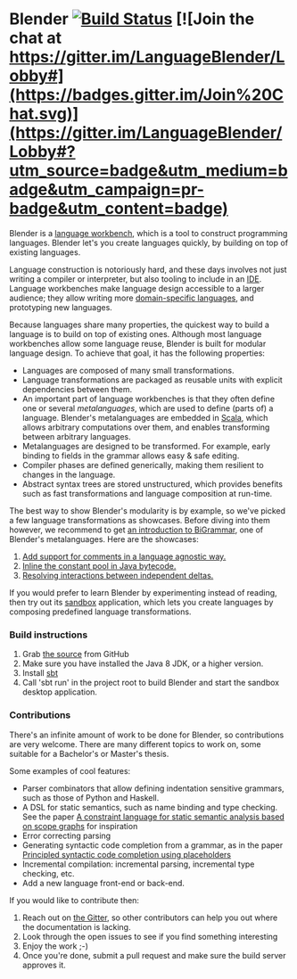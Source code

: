 Blender [![Build Status](https://travis-ci.org/keyboardDrummer/Blender.svg?branch=master)](https://travis-ci.org/keyboardDrummer/Blender) [![Join the chat at https://gitter.im/LanguageBlender/Lobby#](https://badges.gitter.im/Join%20Chat.svg)](https://gitter.im/LanguageBlender/Lobby#?utm_source=badge&utm_medium=badge&utm_campaign=pr-badge&utm_content=badge)
===============

Blender is a [language workbench](https://en.wikipedia.org/wiki/Language_workbench), which is a tool to construct programming languages. Blender let's you create languages quickly, by building on top of existing languages. 

Language construction is notoriously hard, and these days involves not just writing a compiler or interpreter, but also tooling to include in an [IDE](https://en.wikipedia.org/wiki/Integrated_development_environment). Language workbenches make language design accessible to a larger audience; they allow writing more [domain-specific languages](https://en.wikipedia.org/wiki/Domain-specific_language), and prototyping new languages.

Because languages share many properties, the quickest way to build a language is to build on top of existing ones. Although most language workbenches allow some language reuse, Blender is built for modular language design. To achieve that goal, it has the following properties:

- Languages are composed of many small transformations.
- Language transformations are packaged as reusable units with explicit dependencies between them.
- An important part of language workbenches is that they often define one or several _metalanguages_, which are used to define (parts of) a language. Blender's metalanguages are embedded in [Scala](http://www.scala-lang.org), which allows arbitrary computations over them, and enables transforming between arbitrary languages.
- Metalanguages are designed to be transformed. For example, early binding to fields in the grammar allows easy & safe editing.
- Compiler phases are defined generically, making them resilient to changes in the language.
- Abstract syntax trees are stored unstructured, which provides benefits such as fast transformations and language composition at run-time.

The best way to show Blender's modularity is by example, so we've picked a few language transformations as showcases. Before diving into them however, we recommend to get [an introduction to BiGrammar](http://keyboarddrummer.github.io/Blender/grammar/introduction/), one of Blender's metalanguages. Here are the showcases:

1. [Add support for comments in a language agnostic way.](http://keyboarddrummer.github.io/Blender/grammar/trivia/)
1. [Inline the constant pool in Java bytecode.](http://keyboarddrummer.github.io/Blender/deltas/inline-constant-pool/)
1. [Resolving interactions between independent deltas.](http://keyboarddrummer.github.io/Blender/deltas/delta-interactions/)

If you would prefer to learn Blender by experimenting instead of reading, then try out its [sandbox](http://keyboarddrummer.github.io/Blender/core/sandbox/) application, which lets you create languages by composing predefined language transformations.

### Build instructions

1. Grab [the source](https://github.com/keyboardDrummer/Blender) from GitHub
1. Make sure you have installed the Java 8 JDK, or a higher version.
1. Install <a href="http://www.scala-sbt.org/">sbt</a>
1. Call 'sbt run' in the project root to build Blender and start the sandbox desktop application.

### Contributions
There's an infinite amount of work to be done for Blender, so contributions are very welcome. There are many different topics to work on, some suitable for a Bachelor's or Master's thesis.

Some examples of cool features:
- Parser combinators that allow defining indentation sensitive grammars, such as those of Python and Haskell.
- A DSL for static semantics, such as name binding and type checking. See the paper [A constraint language for static semantic analysis based on scope graphs](http://delivery.acm.org/10.1145/2850000/2847543/p49-antwerpen.pdf?ip=145.129.111.38&id=2847543&acc=OA&key=4D4702B0C3E38B35%2E4D4702B0C3E38B35%2E4D4702B0C3E38B35%2E77FCF3B2F09622E1&CFID=992904318&CFTOKEN=51306518&__acm__=1507451717_5c1e5970ab3ac31fbd9849edb486a802) for inspiration
- Error correcting parsing
- Generating syntactic code completion from a grammar, as in the paper [Principled syntactic code completion using placeholders](http://delivery.acm.org/10.1145/3000000/2997374/p163-amorim.pdf?ip=145.129.111.38&id=2997374&acc=OA&key=4D4702B0C3E38B35%2E4D4702B0C3E38B35%2E4D4702B0C3E38B35%2E77FCF3B2F09622E1&CFID=992904318&CFTOKEN=51306518&__acm__=1507451951_eb454d2173854f174d05e3c1e1526bbd)
- Incremental compilation: incremental parsing, incremental type checking, etc.
- Add a new language front-end or back-end.

If you would like to contribute then:
1. Reach out on [the Gitter](https://gitter.im/LanguageBlender/Lobby), so other contributors can help you out where the documentation is lacking.
1. Look through the open issues to see if you find something interesting
1. Enjoy the work ;-)
1. Once you're done, submit a pull request and make sure the build server approves it.
